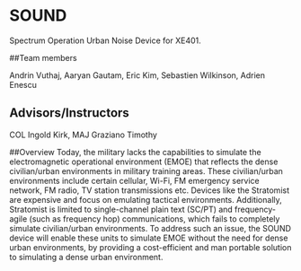 # SOUND

Spectrum Operation Urban Noise Device for XE401.

##Team members

Andrin Vuthaj, Aaryan Gautam, Eric Kim, Sebastien Wilkinson, Adrien Enescu

## Advisors/Instructors
COL Ingold Kirk, MAJ Graziano Timothy

##Overview
Today, the military lacks the capabilities to simulate the electromagnetic operational environment (EMOE) that reflects the dense civilian/urban environments in military training areas. These civilian/urban environments include certain cellular, Wi-Fi, FM emergency service network, FM radio, TV station transmissions etc. Devices like the Stratomist are expensive and focus on emulating tactical environments. Additionally, Stratomist is limited to single-channel plain text (SC/PT) and frequency-agile (such as frequency hop) communications, which fails to completely simulate civilian/urban environments. To address such an issue, the SOUND device will enable these units to simulate EMOE without the need for dense urban environments, by providing a cost-efficient and man portable solution to simulating a dense urban environment. 
